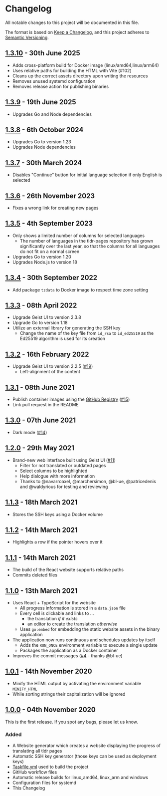 # Changelog
All notable changes to this project will be documented in this file.

The format is based on [Keep a Changelog](https://keepachangelog.com/en/1.0.0/),
and this project adheres to [Semantic Versioning](https://semver.org/spec/v2.0.0.html).

## [1.3.10] - 30th June 2025
- Adds cross-platform build for Docker image (linux/amd64,linux/arm64)
- Uses relative paths for building the HTML with Vite (#102)
- Cleans up the correct assets directory upon writing the resources
- Removes unused systemd configuration
- Removes release action for publishing binaries

## [1.3.9] - 19th June 2025
- Upgrades Go and Node dependencies

## [1.3.8] - 6th October 2024
- Upgrades Go to version 1.23
- Upgrades Node dependencies

## [1.3.7] - 30th March 2024
- Disables "Continue" button for initial language selection if only English is selected

## [1.3.6] - 26th November 2023
- Fixes a wrong link for creating new pages

## [1.3.5] - 4th September 2023
- Only shows a limited number of columns for selected languages 
  - The number of languages in the tldr-pages repository has grown significantly over the last year, so that the columns for all languages do not fit on a normal screen     
- Upgrades Go to version 1.20
- Upgrades Node.js to version 18

## [1.3.4] - 30th September 2022
- Add package `tzdata` to Docker image to respect time zone setting

## [1.3.3] - 08th April 2022
- Upgrade Geist UI to version 2.3.8
- Upgrade Go to version 1.18
- Utilize an external library for generating the SSH key
  - Change the name of the key file from `id_rsa` to `id_ed25519` as the Ed25519 algorithm is used for its creation 

## [1.3.2] - 16th February 2022
- Upgrade Geist UI to version 2.2.5 ([#19](https://github.com/LukWebsForge/TldrProgress/pull/19))
  - Left-alignment of the content

## [1.3.1] - 08th June 2021
- Publish container images using the 
  [GitHub Registry](https://docs.github.com/en/packages/working-with-a-github-packages-registry/working-with-the-container-registry) 
  ([#15](https://github.com/LukWebsForge/TldrProgress/pull/15))
- Link pull request in the README

## [1.3.0] - 07th June 2021
- Dark mode ([#14](https://github.com/LukWebsForge/TldrProgress/pull/14))

## [1.2.0] - 29th May 2021
- Brand-new web interface built using Geist UI ([#11](https://github.com/LukWebsForge/TldrProgress/pull/11))
  - Filter for not translated or outdated pages
  - Select columns to be highlighted
  - Help dialogue with more information
  - Thanks to @navarroaxel, @marchersimon, @bl-ue, @patricedenis and @waldyrious for testing and reviewing

## [1.1.3] - 18th March 2021
- Stores the SSH keys using a Docker volume

## [1.1.2] - 14th March 2021
- Highlights a row if the pointer hovers over it

## [1.1.1] - 14th March 2021
- The build of the React website supports relative paths
- Commits deleted files

## [1.1.0] - 13th March 2021
- Uses React + TypeScript for the website
  - All progress information is stored in a `data.json` file
  - Every cell is clickable and links to ...
    * the translation *if it exists*
    * an editor to create the translation *otherwise*
  - Uses `go:embed` for embedding the static website assets in the binary application
- The application now runs continuous and schedules updates by itself
  - Adds the `RUN_ONCE` environment variable to execute a single update
  - Packages the application as a Docker container
- Improves the commit messages ([#4](https://github.com/LukWebsForge/TldrProgress/pull/4) - thanks @bl-ue)

## [1.0.1] - 14th November 2020
- Minify the HTML output by activating the environment variable `MINIFY_HTML`
- While sorting strings their capitalization will be ignored 

## [1.0.0] - 04th November 2020
This is the first release. If you spot any bugs, please let us know.

### Added
- A Website generator which creates a website displaying the progress of translating all tldr pages
- Automatic SSH key generator (those keys can be used as deployment keys)
- [Taskfile.yml](https://taskfile.dev/#/) used to build the project
- GitHub workflow files
- Automatic release builds for linux_amd64, linux_arm and windows
- Configuration files for systemd
- This Changelog  

[Unreleased]: https://github.com/LukWebsForge/TldrProgress/compare/v1.3.10...HEAD
[1.3.10]: https://github.com/LukWebsForge/TldrProgress/releases/tag/v1.3.10
[1.3.9]: https://github.com/LukWebsForge/TldrProgress/releases/tag/v1.3.9
[1.3.8]: https://github.com/LukWebsForge/TldrProgress/releases/tag/v1.3.8
[1.3.7]: https://github.com/LukWebsForge/TldrProgress/releases/tag/v1.3.7
[1.3.6]: https://github.com/LukWebsForge/TldrProgress/releases/tag/v1.3.6
[1.3.5]: https://github.com/LukWebsForge/TldrProgress/releases/tag/v1.3.5
[1.3.4]: https://github.com/LukWebsForge/TldrProgress/releases/tag/v1.3.4
[1.3.3]: https://github.com/LukWebsForge/TldrProgress/releases/tag/v1.3.3
[1.3.2]: https://github.com/LukWebsForge/TldrProgress/releases/tag/v1.3.2
[1.3.1]: https://github.com/LukWebsForge/TldrProgress/releases/tag/v1.3.1
[1.3.0]: https://github.com/LukWebsForge/TldrProgress/releases/tag/v1.3.0
[1.2.0]: https://github.com/LukWebsForge/TldrProgress/releases/tag/v1.2.0
[1.1.3]: https://github.com/LukWebsForge/TldrProgress/releases/tag/v1.1.3
[1.1.2]: https://github.com/LukWebsForge/TldrProgress/releases/tag/v1.1.2
[1.1.1]: https://github.com/LukWebsForge/TldrProgress/releases/tag/v1.1.1
[1.1.0]: https://github.com/LukWebsForge/TldrProgress/releases/tag/v1.1.0
[1.0.1]: https://github.com/LukWebsForge/TldrProgress/releases/tag/v1.0.1
[1.0.0]: https://github.com/LukWebsForge/TldrProgress/releases/tag/v1.0.0

